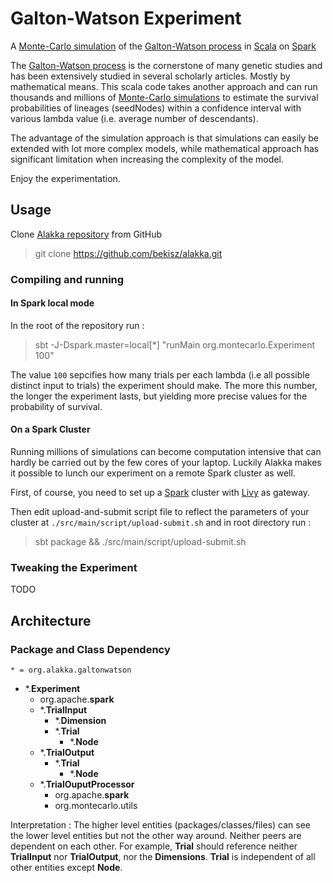 # Galton-Watson Experiment 

A [Monte-Carlo simulation](https://en.wikipedia.org/wiki/Monte_Carlo_method)  of  the [Galton-Watson process](https://en.wikipedia.org/wiki/Galton%E2%80%93Watson_process) in [Scala](https://www.scala-lang.org/) on [Spark](https://spark.apache.org/)

The [Galton-Watson process](https://en.wikipedia.org/wiki/Galton%E2%80%93Watson_process) is the cornerstone of many genetic studies and has been extensively studied in several scholarly articles. Mostly by mathematical means. This scala code takes another approach and can run thousands and millions of [Monte-Carlo simulations](https://en.wikipedia.org/wiki/Monte_Carlo_method) to estimate the survival probabilities of lineages (seedNodes)  within a confidence interval with various lambda value (i.e. average number of descendants).

The advantage of the simulation approach is that simulations can easily be extended with lot more complex models, while mathematical approach has significant limitation when increasing the complexity of the model.

Enjoy the experimentation.


## Usage

Clone [Alakka repository](https://github.com/bekisz/alakka) from GitHub 
> git clone https://github.com/bekisz/alakka.git 

### Compiling and running
#### In Spark local mode
 
 In the root of the repository run :

> sbt -J-Dspark.master=local[*] "runMain org.montecarlo.Experiment 100" 

The value `100` sepcifies how many trials per each lambda (i.e all possible distinct input to trials) the experiment should make. The more this number, the longer the experiment lasts, but yielding more precise values for the probability of survival. 

#### On a Spark Cluster 
 
Running millions of simulations can become computation intensive that can hardly be carried out by the few cores of your laptop. Luckily Alakka makes it possible to lunch our experiment on a remote Spark cluster as well.
  
First, of course, you need to set up a [Spark]((https://spark.apache.org/)) cluster with [Livy](https://livy.apache.org/) as gateway.

Then edit upload-and-submit script file to reflect the parameters of your cluster at
`./src/main/script/upload-submit.sh` and in root directory run :

> sbt package && ./src/main/script/upload-submit.sh

### Tweaking the Experiment

TODO

## Architecture

### Package and Class Dependency

`* = org.alakka.galtonwatson`
- *.__Experiment__
  - org.apache.__spark__ 
  - *.__TrialInput__
    - *.__Dimension__
    - *.__Trial__
      - *.__Node__
  - *.__TrialOutput__
    - *.__Trial__
        - *.__Node__ 
  - *.__TrialOuputProcessor__
    - org.apache.__spark__ 
    - org.montecarlo.utils
      
Interpretation : The higher level entities (packages/classes/files) can see the lower level entities but not the other way around. Neither peers are dependent on each other. For example, __Trial__ should reference neither  __TrialInput__ nor __TrialOutput__, nor the __Dimensions__. __Trial__ is independent of all other entities except __Node__.